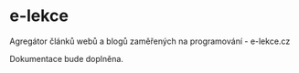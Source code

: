 e-lekce
=======

Agregátor článků webů a blogů zaměřených na programování - e-lekce.cz

Dokumentace bude doplněna.
